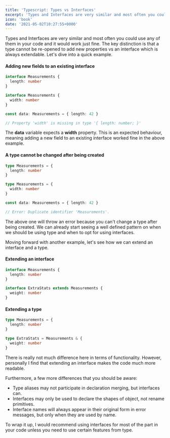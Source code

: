 ```yaml
---
title: 'Typescript: Types vs Interfaces'
excerpt: 'Types and Interfaces are very similar and most often you could use any of them in your code and it would work just fine. The key distinction is that a type cannot be re-opened to add new properties to it compared to an interface which is always extendable.'
icon: 'book'
date: '2021-05-02T10:27:55+0000'
---
```


Types and Interfaces are very similar and most often you could use any of them in your code and it would work just fine. The key distinction is that a type cannot be re-opened to add new properties vs an interface which is always extendable. Let's dive into a quick example.

#### Adding new fields to an existing interface

```ts
interface Measurements {
  length: number
}

interface Measurements {
  width: number
}

const data: Measurements = { length: 42 }

// Property 'width' is missing in type '{ length: number; }'
```

The **data** variable expects a **width** property. This is an expected behaviour, meaning adding a new field to an existing interface worked fine in the above example.

#### A type cannot be changed after being created

```ts
type Measurements = {
  length: number
}

type Measurements = {
  width: number
}

const data: Measurements = { length: 42 }

// Error: Duplicate identifier 'Measurements'.
```

The above one will throw an error because you can't change a type after being created. We can already start seeing a well defined pattern on when we should be using type and when to opt for using interfaces.

Moving forward with another example, let's see how we can extend an interface and a type.

#### Extending an interface

```ts
interface Measurements {
  length: number
}

interface ExtraStats extends Measurements {
  weight: number
}
```

#### Extending a type

```ts
type Measurements = {
  length: number
}

type ExtraStats = Measurements & {
  weight: number
}
```

There is really not much difference here in terms of functionality. However, personally I find that extending an interface makes the code much more readable.

Furthermore, a few more differences that you should be aware:

- Type aliases may not participate in declaration merging, but interfaces can.
- Interfaces may only be used to declare the shapes of object, not rename primitives.
- Interface names will always appear in their original form in error messages, but only when they are used by name.

To wrap it up, I would recommend using interfaces for most of the part in your code unless you need to use certain features from type.
